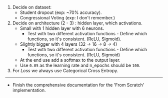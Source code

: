 1. Decide on dataset:
    - Student dropout (exp: ~70% accuracy).
    - Congressional Voting (exp: I don't remember.)
2. Decide on  architecture  (2 - 3) : hidden layer, which activations. 
    - Small with 1 hidden layer with 6 neurons. 
      - Test with two different activation functions - Define which functions, so it's consistent. (ReLU, Sigmoid).
    - Slightly bigger with 4 layers (32 -> 16 -> 8 -> 4)
      - Test with two different activation functions - Define which functions, so it's consistent. (ReLU, Sigmoid)
    - At the end use add a softmax to the output layer.
    - Use `0.05` as the learning rate and n_epochs should be `100`. 
3. For _Loss_ we always use Categorical Cross Entropy.
---
- Finish the comprehensive documentation for the 'From Scratch' implementation. 
